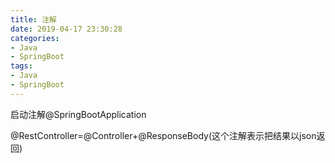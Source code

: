 ```yaml
---
title: 注解
date: 2019-04-17 23:30:28
categories: 
- Java
- SpringBoot
tags:
- Java
- SpringBoot
---
```


启动注解@SpringBootApplication

@RestController=@Controller+@ResponseBody(这个注解表示把结果以json返回)

